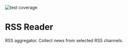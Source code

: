 ![test coverage](https://github.com/u-master/frontend-project-lvl3/workflows/test%20coverage/badge.svg)

# RSS Reader

RSS aggregator. Collect news from selected RSS channels.